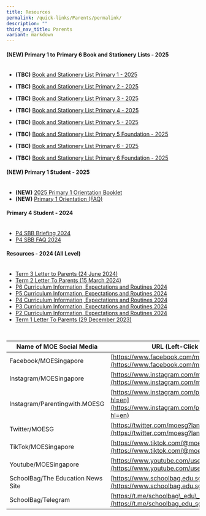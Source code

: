 ```yaml
---
title: Resources
permalink: /quick-links/Parents/permalink/
description: ""
third_nav_title: Parents
variant: markdown
---
```

#### **(NEW) Primary 1 to Primary 6 Book and Stationery Lists - 2025**<br><br>

* **(TBC)** [Book and Stationery List Primary 1 - 2025]()

* **(TBC)** [Book and Stationery List Primary 2 - 2025]()

* **(TBC)** [Book and Stationery List Primary 3 - 2025]()

* **(TBC)** [Book and Stationery List Primary 4 - 2025]()

* **(TBC)** [Book and Stationery List Primary 5 - 2025]()

* **(TBC)** [Book and Stationery List Primary 5 Foundation - 2025]()

* **(TBC)** [Book and Stationery List Primary 6 - 2025]()

* **(TBC)** [Book and Stationery List Primary 6 Foundation - 2025]()

#### **(NEW) Primary 1 Student - 2025**<br><br>

* **(NEW)** [2025 Primary 1 Orientation Booklet](/files/2025_Primary_1_Orientation_Booklet.pdf)
*  **(NEW)** [Primary 1 Orientation (FAQ)](/files/Primary_One_Orientation__FAQ_.pdf)


#### **Primary 4 Student - 2024**<br><br>

* [P4 SBB Briefing 2024](/files/P4_SBB_Briefing_2024.pdf)
* [P4 SBB FAQ 2024](/files/P4_SBB_FAQ_2024.pdf)


#### **Resources - 2024 (All Level)**<br><br>

* [Term 3 Letter to Parents (24 June 2024)](/files/Parent%20Resources/2024/2024_Term_3_Notification.pdf)
* [Term 2 Letter To Parents (15 March 2024)](/files/Parent%20Resources/2024/2024_Term_2_Term_Notification.pdf)
* [P6 Curriculum Information, Expectations and Routines 2024](/files/Parent%20Resources/2024/P6_Curriculum_Info__Expectations___Routines_2024_website.pdf)
* [P5 Curriculum Information, Expectations and Routines 2024](/files/Parent%20Resources/2024/P5_PTC_2024_for_website__3_.pdf)
* [P4 Curriculum Information, Expectations and Routines 2024](/files/Parent%20Resources/2024/P4_PTC_2024_11_Jan.pdf)
* [P3 Curriculum Information, Expectations and Routines 2024](/files/Parent%20Resources/2024/P3_Curriculum_Information__Expectations_and_Routines_2024.pdf)
* [P2 Curriculum Information, Expectations and Routines 2024](/files/Parent%20Resources/2024/P2_PTC_2024_upload__1_.pdf)
* [Term 1 Letter To Parents (29 December 2023)](/files/Parent%20Resources/2024/2024_term_1_notification.pdf)



<br>

| Name of MOE Social Media | URL (Left-Click Below) |
| --- | --- |
| Facebook/MOESingapore | [https://www.facebook.com/moesingapore/](https://www.facebook.com/moesingapore/) |
| Instagram/MOESingapore | [https://www.instagram.com/moesingapore/?hl=en](https://www.instagram.com/moesingapore/?hl=en) |
| Instagram/Parentingwith.MOESG | [https://www.instagram.com/parentingwith.moesg/?hl=en](https://www.instagram.com/parentingwith.moesg/?hl=en) |
| Twitter/MOESG | [https://twitter.com/moesg?lang=en](https://twitter.com/moesg?lang=en) |
| TikTok/MOESingapore | [https://www.tiktok.com/@moesingapore](https://www.tiktok.com/@moesingapore) |
| Youtube/MOESingapore  | [https://www.youtube.com/user/moespore](https://www.youtube.com/user/moespore) |
| SchoolBag/The Education News Site  | [https://www.schoolbag.edu.sg/](https://www.schoolbag.edu.sg/) |
| SchoolBag/Telegram  | [https://t.me/schoolbag\_edu\_sg](https://t.me/schoolbag_edu_sg) |